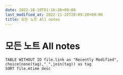 ```yaml
---
date: 2022-10-10T01:16:28+09:00
last_modified_at: 2022-11-22T20:09:20+09:00
title: 모든 노트 All notes
---
```

# 모든 노트 All notes

```dataview
TABLE WITHOUT ID file.link as "Recently Modified", choice(none(tag),"_",join(tag)) as tag
SORT file.mtime desc
```